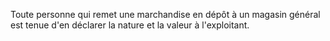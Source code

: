   
 Toute personne qui remet une marchandise en dépôt à un magasin général est tenue d'en déclarer la nature et la valeur à l'exploitant.  

  

